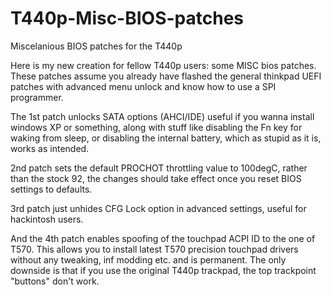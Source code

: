 # T440p-Misc-BIOS-patches
Miscelanious BIOS patches for the T440p


Here is my new creation for fellow T440p users: some MISC bios patches. These patches assume you already have flashed the general thinkpad UEFI patches with advanced menu unlock and know how to use a SPI programmer.

The 1st patch unlocks SATA options (AHCI/IDE) useful if you wanna install windows XP or something, along with stuff like disabling the Fn key for waking from sleep, or disabling the internal battery, which as stupid as it is, works as intended.

2nd patch sets the default PROCHOT throttling value to 100degC, rather than the stock 92, the changes should take effect once you reset BIOS settings to defaults.

3rd patch just unhides CFG Lock option in advanced settings, useful for hackintosh users.

And the 4th patch enables spoofing of the touchpad ACPI ID to the one of T570. This allows you to install latest T570 precision touchpad drivers without any tweaking, inf modding etc. and is permanent. The only downside is that if you use the original T440p trackpad, the top trackpoint "buttons" don't work.
